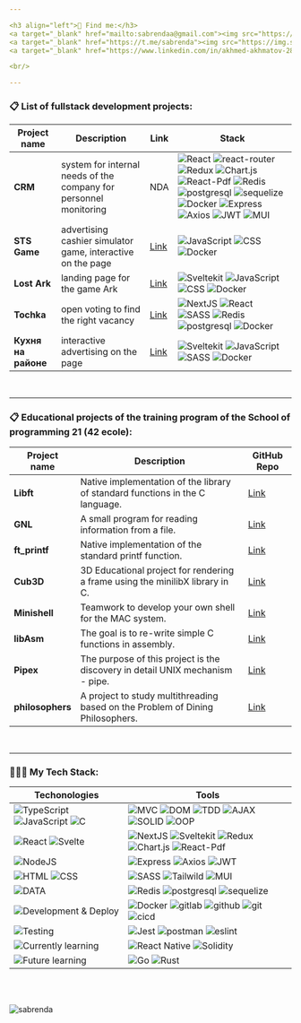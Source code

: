 ```yaml
---

<h3 align="left">💬 Find me:</h3>
<a target="_blank" href="mailto:sabrendaa@gmail.com"><img src="https://img.shields.io/badge/Gmail-20232A?style=for-the-badge&logo=gmail" /></a>
<a target="_blank" href="https://t.me/sabrenda"><img src="https://img.shields.io/badge/Telegram-20232A?style=for-the-badge&logo=telegram" /></a>  
<a target="_blank" href="https://www.linkedin.com/in/akhmed-akhmatov-28aab9251/"><img src="https://img.shields.io/badge/LinkedIn-20232A?style=for-the-badge&logo=linkedin" /></a>

<br/>

---
```

<h3 align="left">📋 List of fullstack development projects:</h3>

Project name|Description|Link|Stack
-|-|-|-
**CRM**|system for internal needs of the company for personnel monitoring|NDA| ![React](https://img.shields.io/badge/React-20232A?style=for-the-badge&logo=react) ![react-router](https://img.shields.io/badge/React_Router-20232A?style=for-the-badge&logo=react-router) ![Redux](https://img.shields.io/badge/Redux-20232A?style=for-the-badge&logo=redux&logoColor=7749BD) ![Chart.js](https://img.shields.io/badge/Chart.js-20232A?style=for-the-badge&logo=chart.js) ![React-Pdf](https://img.shields.io/badge/React.Pdf-20232A?style=for-the-badge&logo=adobeacrobatreader) ![Redis](https://img.shields.io/badge/redis-20232A?style=for-the-badge&logo=redis&logoColor=red) ![postgresql](https://img.shields.io/badge/postgresql-20232A?style=for-the-badge&logo=postgresql) ![sequelize](https://img.shields.io/badge/Sequelize-20232A?style=for-the-badge&logo=Sequelize) ![Docker](https://img.shields.io/badge/docker-20232A?style=for-the-badge&logo=docker&logoColor=blue) ![Express](https://img.shields.io/badge/express.js-20232A?style=for-the-badge&logo=express) ![Axios](https://img.shields.io/badge/Axios-20232A?style=for-the-badge&logo=axios) ![JWT](https://img.shields.io/badge/JWT-20232A?style=for-the-badge&logo=jsonwebtokens) ![MUI](https://img.shields.io/badge/Material--UI-20232A?style=for-the-badge&logo=MUI)
**STS Game**|advertising cashier simulator game, interactive on the page|[Link](https://pikabu.ru/story/_10706909)| ![JavaScript](https://img.shields.io/badge/JavaScript-20232A?style=for-the-badge&logo=javascript) ![CSS](https://img.shields.io/badge/CSS3-20232A?style=for-the-badge&logo=css3&logoColor=369AD6) ![Docker](https://img.shields.io/badge/docker-20232A?style=for-the-badge&logo=docker&logoColor=blue) 
**Lost Ark**|landing page for the game Ark|[Link](https://special.pikabu.ru/lost_ark/fourth_birthday)| ![Sveltekit](https://img.shields.io/badge/Sveltekit-20232A?style=for-the-badge&logo=svelte) ![JavaScript](https://img.shields.io/badge/JavaScript-20232A?style=for-the-badge&logo=javascript) ![CSS](https://img.shields.io/badge/CSS3-20232A?style=for-the-badge&logo=css3&logoColor=369AD6) ![Docker](https://img.shields.io/badge/docker-20232A?style=for-the-badge&logo=docker&logoColor=blue)
**Tochka**|open voting to find the right vacancy|[Link](https://special.pikabu.ru/tochka_hr/dream_work)| ![NextJS](https://img.shields.io/badge/next.js-000000?style=for-the-badge&logo=nextdotjs&logoColor=white) ![React](https://img.shields.io/badge/React-20232A?style=for-the-badge&logo=react) ![SASS](https://img.shields.io/badge/Sass\/Scss-20232A?style=for-the-badge&logo=sass) ![Redis](https://img.shields.io/badge/redis-20232A?style=for-the-badge&logo=redis&logoColor=red) ![postgresql](https://img.shields.io/badge/postgresql-20232A?style=for-the-badge&logo=postgresql) ![Docker](https://img.shields.io/badge/docker-20232A?style=for-the-badge&logo=docker&logoColor=blue)
**Кухня на районе**|interactive advertising on the page|[Link](https://pikabu.ru/story/_10940186)| ![Sveltekit](https://img.shields.io/badge/Sveltekit-20232A?style=for-the-badge&logo=svelte) ![JavaScript](https://img.shields.io/badge/JavaScript-20232A?style=for-the-badge&logo=javascript) ![SASS](https://img.shields.io/badge/Sass\/Scss-20232A?style=for-the-badge&logo=sass) ![Docker](https://img.shields.io/badge/docker-20232A?style=for-the-badge&logo=docker&logoColor=blue)

<br/>

 ---

<h3 align="left">📋 Educational projects of the training program of the School of programming 21 (42 ecole):</h3>
 

Project name|Description|GitHub Repo
-|-|-
**Libft**|Native implementation of the library of standard functions in the C language.| [Link](https://github.com/sabrenda/libft)
**GNL**| A small program for reading information from a file.| [Link](https://github.com/sabrenda/get_next_line)
**ft_printf**|Native implementation of the standard printf function.| [Link](https://github.com/sabrenda/ft_printf)
**Cub3D**| 3D Educational project for rendering a frame using the minilibX library in C.| [Link](https://github.com/sabrenda/Cub3D)
**Minishell**|Teamwork to develop your own shell for the MAC system.| [Link](https://github.com/sabrenda/Minishell)
**libAsm**|The goal is to re-write simple C functions in assembly.| [Link](https://github.com/sabrenda/libAsm)
**Pipex**|The purpose of this project is the discovery in detail UNIX mechanism - pipe.| [Link](https://github.com/sabrenda/Pipex)
**philosophers**|A project to study multithreading based on the Problem of Dining Philosophers.| [Link](https://github.com/sabrenda/Philosophers)

<br/>

---

<h3 align="left">👨🏻‍💻 My Tech Stack:</h3>

Techonologies | Tools
--- | ---
![TypeScript](https://img.shields.io/badge/TS-20232A?style=for-the-badge&logo=typescript) ![JavaScript](https://img.shields.io/badge/JS-20232A?style=for-the-badge&logo=javascript) ![C](https://img.shields.io/badge/C-20232A?style=for-the-badge&logo=C) | ![MVC](https://img.shields.io/badge/mvc-20232A?style=for-the-badge) ![DOM](https://img.shields.io/badge/dom-20232A?style=for-the-badge) ![TDD](https://img.shields.io/badge/tdd-20232A?style=for-the-badge) ![AJAX](https://img.shields.io/badge/ajax-20232A?style=for-the-badge) ![SOLID](https://img.shields.io/badge/solid-20232A?style=for-the-badge) ![OOP](https://img.shields.io/badge/oop-20232A?style=for-the-badge)
![React](https://img.shields.io/badge/React-20232A?style=for-the-badge&logo=react) ![Svelte](https://img.shields.io/badge/svelte-20232A?style=for-the-badge&logo=svelte) | ![NextJS](https://img.shields.io/badge/next.js-000000?style=for-the-badge&logo=nextdotjs&logoColor=white) ![Sveltekit](https://img.shields.io/badge/Sveltekit-20232A?style=for-the-badge&logo=svelte) ![Redux](https://img.shields.io/badge/Redux-20232A?style=for-the-badge&logo=redux&logoColor=7749BD) ![Chart.js](https://img.shields.io/badge/Chart.js-20232A?style=for-the-badge&logo=chart.js) ![React-Pdf](https://img.shields.io/badge/React.Pdf-20232A?style=for-the-badge&logo=adobeacrobatreader)
![NodeJS](https://img.shields.io/badge/node.js-20232A?style=for-the-badge&logo=node.js) | ![Express](https://img.shields.io/badge/express.js-20232A?style=for-the-badge&logo=express) ![Axios](https://img.shields.io/badge/Axios-20232A?style=for-the-badge&logo=axios) ![JWT](https://img.shields.io/badge/JWT-20232A?style=for-the-badge&logo=jsonwebtokens)
![HTML](https://img.shields.io/badge/HTML5-20232A?style=for-the-badge&logo=html5) ![CSS](https://img.shields.io/badge/CSS3-20232A?style=for-the-badge&logo=css3&logoColor=369AD6) | ![SASS](https://img.shields.io/badge/Sass\/Scss-20232A?style=for-the-badge&logo=sass) ![Tailwild](https://img.shields.io/badge/tailwindcss-20232A?style=for-the-badge&logo=tailwindcss) ![MUI](https://img.shields.io/badge/Material--UI-20232A?style=for-the-badge&logo=MUI)
![DATA](https://img.shields.io/badge/DATA-20232A?style=for-the-badge) | ![Redis](https://img.shields.io/badge/redis-20232A?style=for-the-badge&logo=redis&logoColor=red) ![postgresql](https://img.shields.io/badge/postgresql-20232A?style=for-the-badge&logo=postgresql) ![sequelize](https://img.shields.io/badge/Sequelize-20232A?style=for-the-badge&logo=Sequelize)
![Development & Deploy](https://img.shields.io/badge/Development%20&%20Deploy-20232A?style=for-the-badge) | ![Docker](https://img.shields.io/badge/docker-20232A?style=for-the-badge&logo=docker&logoColor=blue) ![gitlab](https://img.shields.io/badge/gitlab-20232A?style=for-the-badge&logo=gitlab) ![github](https://img.shields.io/badge/github-20232A?style=for-the-badge&logo=github) ![git](https://img.shields.io/badge/git-20232A?style=for-the-badge&logo=git) ![cicd](https://img.shields.io/badge/cicd-20232A?style=for-the-badge&logo=cicd)
 ![Testing](https://img.shields.io/badge/Testing-20232A?style=for-the-badge) | ![Jest](https://img.shields.io/badge/-jest-20232A?style=for-the-badge&logo=jest&logoColor=brown) ![postman](https://img.shields.io/badge/postman-20232A?style=for-the-badge&logo=postman) ![eslint](https://img.shields.io/badge/eslint-20232A?style=for-the-badge&logo=eslint&logoColor=7C7CEA)
![Currently learning](https://img.shields.io/badge/Currently%20learning-577777?style=for-the-badge)| ![React Native](https://img.shields.io/badge/Native-577777?style=for-the-badge&logo=react) ![Solidity](https://img.shields.io/badge/Solidity-577777?style=for-the-badge&logo=Solidity)
![Future learning](https://img.shields.io/badge/Future%20learning-577777?style=for-the-badge)| ![Go](https://img.shields.io/badge/Go-577777?style=for-the-badge&logo=go) ![Rust](https://img.shields.io/badge/Rust-577777?style=for-the-badge&logo=rust)

<br />
<br />

<p align="left"> <img src="https://komarev.com/ghpvc/?username=sabrenda&label=Profile%20views&color=0e75b6&style=flat" alt="sabrenda" /> </p>
